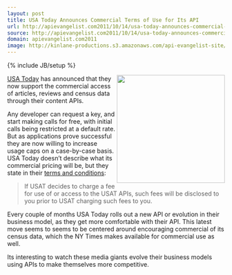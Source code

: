 ```yaml
---
layout: post
title: USA Today Announces Commercial Terms of Use for Its API
url: http://apievangelist.com2011/10/14/usa-today-announces-commercial-terms-of-use-for-its-api/
source: http://apievangelist.com2011/10/14/usa-today-announces-commercial-terms-of-use-for-its-api/
domain: apievangelist.com2011
image: http://kinlane-productions.s3.amazonaws.com/api-evangelist-site/blog/USA-Today-Logo.png
---
```

{% include JB/setup %}<p>
     <a title="USA Today" href="http://developer.usatoday.com/"><img src="http://kinlane-productions.s3.amazonaws.com/api-evangelist/usatoday/USA-Today-Logo.png"  width="250" align="right" /></a>
</p>
<p>
     <a title="USA Today" href="http://developer.usatoday.com/">USA Today</a> has announced that they now support the commercial access of articles, reviews and census data through their content APIs.
</p>
<p>
     Any developer can request a key, and start making calls for free, with initial calls being restricted at a default rate. But as applications prove successful they are now willing to increase usage caps on a case-by-case basis. USA Today doesn’t describe what its commercial pricing will be, but they state in their <a title="Terms and Conditions" href="http://developer.usatoday.com/API_Terms_of_Use">terms and conditions</a>:
</p>
<blockquote>
     If USAT decides to charge a fee for use of or access to the USAT APIs, such fees will be disclosed to you prior to USAT charging such fees to you.
</blockquote>
<p>
     Every couple of months USA Today rolls out a new API or evolution in their business model, as they get more comfortable with their API. This latest move seems to seems to be centered around encouraging commercial of its census data, which the NY Times makes available for commercial use as well.
</p>
<p>
     Its interesting to watch these media giants evolve their business models using APIs to make themselves more competitive.
</p>
